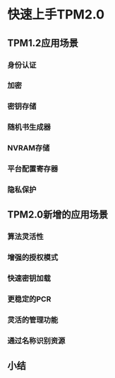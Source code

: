 # 快速上手TPM2.0
## TPM1.2应用场景
### 身份认证
### 加密
### 密钥存储
### 随机书生成器
### NVRAM存储
### 平台配置寄存器
### 隐私保护
## TPM2.0新增的应用场景
### 算法灵活性
### 增强的授权模式
### 快速密钥加载
### 更稳定的PCR
### 灵活的管理功能
### 通过名称识别资源
## 小结
